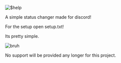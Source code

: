 ![$help](https://user-images.githubusercontent.com/77400470/115043118-248c5800-9ea2-11eb-9aab-a1e16f4160ab.PNG)

A simple status changer made for discord!

For the setup open setup.txt!

Its pretty simple.

![bruh](https://i.ibb.co/jMPs9xP/image.png)

No support will be provided any longer for this project.
